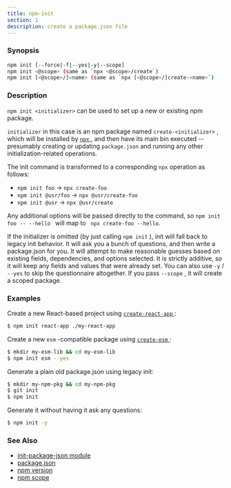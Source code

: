 ```yaml
---
title: npm-init
section: 1
description: create a package.json file
---
```


### Synopsis

``` bash
npm init [--force|-f|--yes|-y|--scope]
npm init <@scope> (same as `npx <@scope>/create`)
npm init [<@scope>/]<name> (same as `npx [<@scope>/]create-<name>`)
```

### Description

`npm init <initializer>` can be used to set up a new or existing npm
package.

`initializer` in this case is an npm package named `create-<initializer>` , 
which will be installed by [ `npx` ](https://npm.im/npx), and then have its
main bin executed -- presumably creating or updating `package.json` and
running any other initialization-related operations.

The init command is transformed to a corresponding `npx` operation as
follows:

* `npm init foo` -> `npx create-foo`
* `npm init @usr/foo` -> `npx @usr/create-foo`
* `npm init @usr` -> `npx @usr/create`

Any additional options will be passed directly to the command, so `npm init
foo -- --hello ` will map to ` npx create-foo --hello`.

If the initializer is omitted (by just calling `npm init` ), init will fall
back to legacy init behavior. It will ask you a bunch of questions, and
then write a package.json for you. It will attempt to make reasonable
guesses based on existing fields, dependencies, and options selected. It is
strictly additive, so it will keep any fields and values that were already
set. You can also use `-y` / `--yes` to skip the questionnaire altogether. If
you pass `--scope` , it will create a scoped package.

### Examples

Create a new React-based project using
[ `create-react-app` ](https://npm.im/create-react-app):

``` bash
$ npm init react-app ./my-react-app
```

Create a new `esm` -compatible package using
[ `create-esm` ](https://npm.im/create-esm):

``` bash
$ mkdir my-esm-lib && cd my-esm-lib
$ npm init esm --yes
```

Generate a plain old package.json using legacy init:

``` bash
$ mkdir my-npm-pkg && cd my-npm-pkg
$ git init
$ npm init
```

Generate it without having it ask any questions:

``` bash
$ npm init -y
```

### See Also

* [init-package-json module](http://npm.im/init-package-json)
* [package.json](/configuring-npm/package-json)
* [npm version](/commands/npm-version)
* [npm scope](/using-npm/scope)
